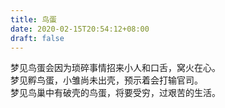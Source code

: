 ```yaml
---
title: 鸟蛋
date: 2020-02-15T20:54:12+08:00
draft: false
---
```


梦见鸟蛋会因为琐碎事情招来小人和口舌，窝火在心。<br>
梦见孵鸟蛋，小雏尚未出壳，预示着会打输官司。<br>
梦见鸟巢中有破壳的鸟蛋，将要受穷，过艰苦的生活。<br>
